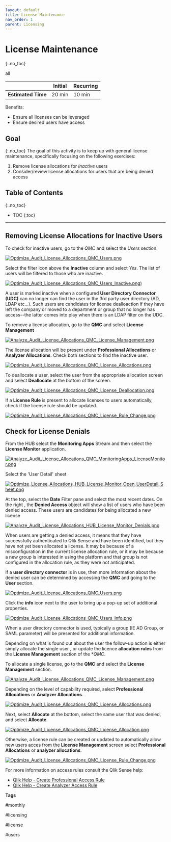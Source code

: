 ```yaml
---
layout: default
title: License Maintenance
nav_order: 1
parent: Licensing
---
```


# License Maintenance
{:.no_toc}

<span class="label all">all</span>

|                                  		                  | Initial | Recurring |
|---------------------------------------------------------|---------|-----------|
| <i class="far fa-clock fa-sm"></i> **Estimated Time**   | 20 min | 10 min    |

Benefits:

  - Ensure all licenses can be leveraged
  - Ensure desired users have access 

## Goal
{:.no_toc}
The goal of this activity is to keep up with general license maintenance, specifically focusing on the following exercises:

1. Remove license allocations for _Inactive_ users
2. Consider/review license allocations for users that are being denied access

## Table of Contents
{:.no_toc}

* TOC
{:toc}
-------------------------


## Removing License Allocations for Inactive Users

To check for inactive users, go to the _QMC_ and select the _Users_ section.

[![Optimize_Audit_License_Allocations_QMC_Users.png](images/Optimize_Audit_License_Allocations_QMC_Users.png)](https://raw.githubusercontent.com/eapowertools/qs-admin-playbook/master/docs/licensing/images/Optimize_Audit_License_Allocations_QMC_Users.png)

Select the filter icon above the **Inactive** column and select _Yes_. The list of users will be filtered to those who are inactive. 

[![Optimize_Audit_License_Allocations_QMC_Users_Inactive.png)](images/Optimize_Audit_License_Allocations_QMC_Users_Inactive.png)](https://raw.githubusercontent.com/eapowertools/qs-admin-playbook/master/docs/licensing/images/Optimize_Audit_License_Allocations_QMC_Users_Inactive.png)

A user is marked inactive when a configured **User Directory Connector (UDC)** can no longer can find the user in the 3rd party user directory (AD, LDAP etc...).  Such users are candidates for license dealloaction if they have left the company or moved to a department or group that no longer has access--the latter comes into play when there is an LDAP filter on the UDC.

To remove a license allocation, go to the **QMC** and select **License Management**

[![Analyze_Audit_License_Allocations_QMC_License_Management.png](images/Analyze_Audit_License_Allocations_QMC_License_Management.png)](https://raw.githubusercontent.com/eapowertools/qs-admin-playbook/master/docs/licensing/images/Analyze_Audit_License_Allocations_QMC_License_Management.png)

The license allocation will be present under **Professional Allocations** or **Analyzer Allocations**. Check both sections to find the inactive user.

[![Optimize_Audit_License_Allocations_QMC_License_Allocations.png](images/Optimize_Audit_License_Allocations_QMC_License_Allocations.png)](https://raw.githubusercontent.com/eapowertools/qs-admin-playbook/master/docs/licensing/images/Optimize_Audit_License_Allocations_QMC_License_Allocations.png)

To deallocate a user, select the user from the appropriate allocation screen and select **Deallocate** at the bottom of the screen.

[![Optimize_Audit_License_Allocations_QMC_License_Deallocation.png](images/Optimize_Audit_License_Allocations_QMC_License_Deallocation.png)](https://raw.githubusercontent.com/eapowertools/qs-admin-playbook/master/docs/licensing/images/Optimize_Audit_License_Allocations_QMC_License_Deallocation.png)

If a **License Rule** is present to allocate licenses to users automatically, check if the license rule should be updated. 

[![Optimize_Audit_License_Allocations_QMC_License_Rule_Change.png](images/Optimize_Audit_License_Allocations_QMC_License_Rule_Change.png)](https://raw.githubusercontent.com/eapowertools/qs-admin-playbook/master/docs/licensing/images/Optimize_Audit_License_Allocations_QMC_License_Rule_Change.png)

## Check for License Denials

From the HUB select the **Monitoring Apps** Stream and then select the **License Monitor** application.

[![Analyze_Audit_License_Allocations_QMC_MonitoringApps_LicenseMonitor.png](images/Analyze_Audit_License_Allocations_QMC_MonitoringApps_LicenseMonitor.png)](https://raw.githubusercontent.com/eapowertools/qs-admin-playbook/master/docs/licensing/images/Analyze_Audit_License_Allocations_QMC_MonitoringApps_LicenseMonitor.png)

Select the 'User Detail' sheet

[![Optimize_License_Allocations_HUB_License_Monitor_Open_UserDetail_Sheet.png](images/Optimize_License_Allocations_HUB_License_Monitor_Open_UserDetail_Sheet.png)](https://raw.githubusercontent.com/eapowertools/qs-admin-playbook/master/docs/licensing/images/Optimize_License_Allocations_HUB_License_Monitor_Open_UserDetail_Sheet.png)

At the top, select the **Date** Filter pane and select the most recent dates.  On the right , the **Denied Access** object will show a list of users who have been denied access. These users are candidates for being allocated a new license

[![Analyze_Audit_License_Allocations_HUB_License_Monitor_Denials.png](images/Analyze_Audit_License_Allocations_HUB_License_Monitor_Denials.png)](https://raw.githubusercontent.com/eapowertools/qs-admin-playbook/master/docs/licensing/images/Analyze_Audit_License_Allocations_HUB_License_Monitor_Denials.png)

When users are getting a denied access, it means that they have successfully authenticated to Qlik Sense and have been identified, but they have not yet been allocated a license. It may be because of a misconfiguration in the current license allocation rule, or it may be because a new group is interested in using the platform and that group is not configured in the allocation rule, as they were not anticipated.

If a **user directory connector** is in use, then more information about the denied user can be determined by accessing the **QMC** and going to the **User** section. 

[![Optimize_Audit_License_Allocations_QMC_Users.png](images/Optimize_Audit_License_Allocations_QMC_Users.png)](https://raw.githubusercontent.com/eapowertools/qs-admin-playbook/master/docs/licensing/images/Optimize_Audit_License_Allocations_QMC_Users.png)

Click the **info** icon next to the user to bring up a pop-up set of additional properties. 

[![Optimize_Audit_License_Allocations_QMC_Users_Info.png](images/Optimize_Audit_License_Allocations_QMC_Users_Info.png)](https://raw.githubusercontent.com/eapowertools/qs-admin-playbook/master/docs/licensing/images/Optimize_Audit_License_Allocations_QMC_Users_Info.png)

When a user directory connector is used, typically a group (IE AD Group, or SAML parameter) will be presented for additional information.

Depending on what is found out about the user the follow-up action is either simply  allocate the single user , or update the licence **allocation rules** from the **License Management** section of the **QMC*.

To allocate a single license,  go to the **QMC** and select the **License Management** section.

[![Analyze_Audit_License_Allocations_QMC_License_Management.png](images/Analyze_Audit_License_Allocations_QMC_License_Management.png)](https://raw.githubusercontent.com/eapowertools/qs-admin-playbook/master/docs/licensing/images/Analyze_Audit_License_Allocations_QMC_License_Management.png)

Depending on the level of capability required, select **Professional Allocations** or **Analyzer Allocations**.

[![Optimize_Audit_License_Allocations_QMC_License_Allocations.png](images/Optimize_Audit_License_Allocations_QMC_License_Allocations.png)](https://raw.githubusercontent.com/eapowertools/qs-admin-playbook/master/docs/licensing/images/Optimize_Audit_License_Allocations_QMC_License_Allocations.png)

Next, select **Allocate** at the bottom, select the same user that was denied, and select **Allocate**.

[![Optimize_Audit_License_Allocations_QMC_License_Allocation.png](images/Optimize_Audit_License_Allocations_QMC_License_Allocation.png)](https://raw.githubusercontent.com/eapowertools/qs-admin-playbook/master/docs/licensing/images/Optimize_Audit_License_Allocations_QMC_License_Allocation.png)

Otherwise, a license rule can be created or updated to automatically allow new users acces from the **License Management** screen select **Professional Allocations** or **analyzer allocations**.  

[![Optimize_Audit_License_Allocations_QMC_License_Rule_Change.png](images/Optimize_Audit_License_Allocations_QMC_License_Rule_Change.png)](https://raw.githubusercontent.com/eapowertools/qs-admin-playbook/master/docs/licensing/images/Optimize_Audit_License_Allocations_QMC_License_Rule_Change.png)

For more information on access rules consult the Qlik Sense help:

- [Qlik Help - Create Professional Access Rule](https://help.qlik.com/en-US/sense-admin/February2020/Subsystems/DeployAdministerQSE/Content/Sense_DeployAdminister/QSEoW/Administer_QSEoW/Managing_QSEoW/create-professional-access-rule.htm)
- [Qlik Help - Create Analyzer Access Rule](https://help.qlik.com/en-US/sense-admin/February2020/Subsystems/DeployAdministerQSE/Content/Sense_DeployAdminister/QSEoW/Administer_QSEoW/Managing_QSEoW/create-analyzer-access-rule.htm)

**Tags**

#monthly

#licensing

#license

#users

&nbsp;
